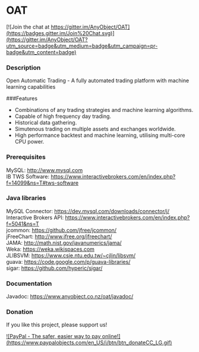 # OAT
[![Join the chat at https://gitter.im/AnyObject/OAT](https://badges.gitter.im/Join%20Chat.svg)](https://gitter.im/AnyObject/OAT?utm_source=badge&utm_medium=badge&utm_campaign=pr-badge&utm_content=badge)  

### Description
Open Automatic Trading - A fully automated trading platform with machine learning capabilities

###Features
  - Combinations of any trading strategies and machine learning algorithms.
  - Capable of high frequency day trading.
  - Historical data gathering.
  - Simutenous trading on multiple assets and exchanges worldwide.
  - High performance backtest and machine learning, utilising multi-core CPU power.
  
### Prerequisites
MySQL: http://www.mysql.com  
IB TWS Software: https://www.interactivebrokers.com/en/index.php?f=14099&ns=T#tws-software  

### Java libraries
MySQL Connector: https://dev.mysql.com/downloads/connector/j/  
Interactive Brokers API: https://www.interactivebrokers.com/en/index.php?f=5041&ns=T  
jcommon: https://github.com/jfree/jcommon/  
jFreeChart: http://www.jfree.org/jfreechart/  
JAMA: http://math.nist.gov/javanumerics/jama/  
Weka: https://weka.wikispaces.com  
JLIBSVM: https://www.csie.ntu.edu.tw/~cjlin/libsvm/  
guava: https://code.google.com/p/guava-libraries/  
sigar: https://github.com/hyperic/sigar/

### Documentation 
Javadoc: https://www.anyobject.co.nz/oat/javadoc/

### Donation
If you like this project, please support us!  

[![PayPal - The safer, easier way to pay online!] (https://www.paypalobjects.com/en_US/i/btn/btn_donateCC_LG.gif)](https://www.paypal.com/cgi-bin/webscr?cmd=_donations&business=P5EB9ST7TBQ2U&lc=NZ&item_name=Open%20Auto%20Trading%20%28OAT%29&item_number=OAT&currency_code=USD&bn=PP%2dDonationsBF%3abtn_donateCC_LG%2egif%3aNonHosted)
